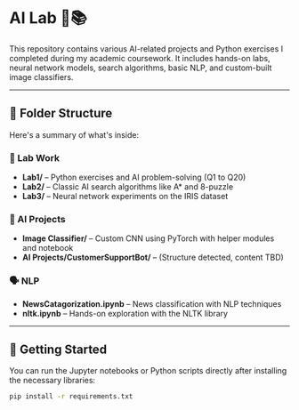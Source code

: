 # AI Lab 🧠📚

This repository contains various AI-related projects and Python exercises I completed during my academic coursework. It includes hands-on labs, neural network models, search algorithms, basic NLP, and custom-built image classifiers.

---

## 📁 Folder Structure

Here's a summary of what's inside:

### 🔬 Lab Work

- **Lab1/** – Python exercises and AI problem-solving (Q1 to Q20)
- **Lab2/** – Classic AI search algorithms like A* and 8-puzzle
- **Lab3/** – Neural network experiments on the IRIS dataset

### 🤖 AI Projects

- **Image Classifier/** – Custom CNN using PyTorch with helper modules and notebook
- **AI Projects/CustomerSupportBot/** – (Structure detected, content TBD)

### 🗣️ NLP

- **NewsCatagorization.ipynb** – News classification with NLP techniques
- **nltk.ipynb** – Hands-on exploration with the NLTK library

---

## 🚀 Getting Started

You can run the Jupyter notebooks or Python scripts directly after installing the necessary libraries:

```bash
pip install -r requirements.txt
